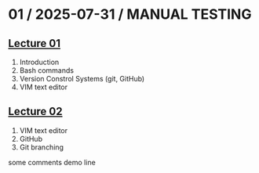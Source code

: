 # 01 / 2025-07-31 / MANUAL TESTING

## [Lecture 01](./notes/lecture_01.md)
1. Introduction
2. Bash commands
3. Version Constrol Systems (git, GitHub)
4. VIM text editor

## [Lecture 02](./notes/lecture_02.md)
1. VIM text editor
2. GitHub
3. Git branching
 
some comments
demo line 
